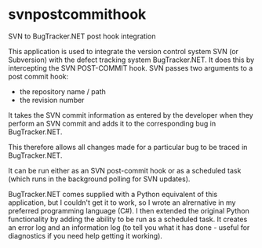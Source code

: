 svnpostcommithook
=================

SVN to BugTracker.NET post hook integration

This application is used to integrate the version control system SVN (or Subversion) with the defect tracking system BugTracker.NET. 
It does this by intercepting the SVN POST-COMMIT hook. SVN passes two arguments to a post commit hook:
 - the repository name / path
 - the revision number
     

It takes the SVN commit information as entered by the developer when they perform an SVN commit and adds it to the 
corresponding bug in BugTracker.NET. 

This therefore allows all changes made for a particular bug to be traced in BugTracker.NET.

It can be run either as an SVN post-commit hook or as a scheduled task (which runs in the background polling for SVN updates).

BugTracker.NET comes supplied with a Python equivalent of this application, but I couldn't get it to work, so I wrote an alrernative in my preferred programming language (C#). I then extended the original Python functionality by adding the ability to be run as a scheduled task. It creates an error log and an information log (to tell you what it has done - useful for diagnostics if you need help getting it working).



